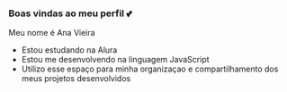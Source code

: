 ### Boas vindas ao meu perfil 💕

Meu nome é Ana Vieira

- Estou estudando na Alura
- Estou me desenvolvendo na linguagem JavaScript
- Utilizo esse espaço para minha organizaçao e compartilhamento dos meus projetos desenvolvidos

  
